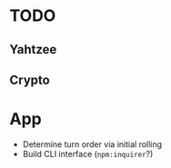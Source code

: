 # TODO

## Yahtzee


## Crypto


# App
- Determine turn order via initial rolling
- Build CLI interface (`npm:inquirer`?)
